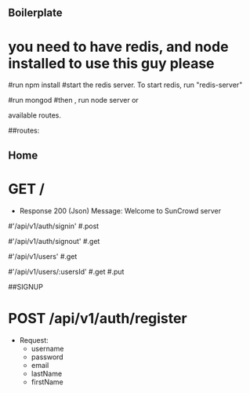 ## Boilerplate

# you need to have redis, and node  installed to use this guy please

#run npm install
#start the redis server. To start redis, run "redis-server"

#run mongod 
#then , run node server or 

available routes.

##routes:

## Home
# GET /
+ Response 200 (Json)
    Message: Welcome to SunCrowd server

#'/api/v1/auth/signin'
  	#.post
    
#'/api/v1/auth/signout'
  	#.get

#'/api/v1/users'
		#.get

#'/api/v1/users/:usersId'
		#.get
    #.put
 
##SIGNUP 

# POST /api/v1/auth/register
+ Request:
    + username
    + password
    + email
    + lastName
    + firstName


